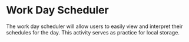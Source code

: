 # Work Day Scheduler 

The work day scheduler will allow users to easily view and interpret their schedules for the day. This activity serves as practice for local storage.